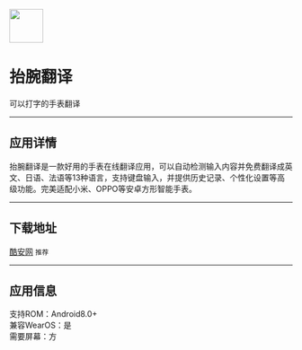 [<img src="https://www.hankmi.com/favicon.ico" width="60" height="60" align="middle" />](https://www.hankmi.com)

# 抬腕翻译
可以打字的手表翻译

***

## 应用详情
抬腕翻译是一款好用的手表在线翻译应用，可以自动检测输入内容并免费翻译成英文、日语、法语等13种语言，支持键盘输入，并提供历史记录、个性化设置等高级功能。完美适配小米、OPPO等安卓方形智能手表。

***

## 下载地址
[酷安网](https://www.coolapk.com/apk/281763) `推荐`

***

## 应用信息
支持ROM：Android8.0+  
兼容WearOS：是  
需要屏幕：方
